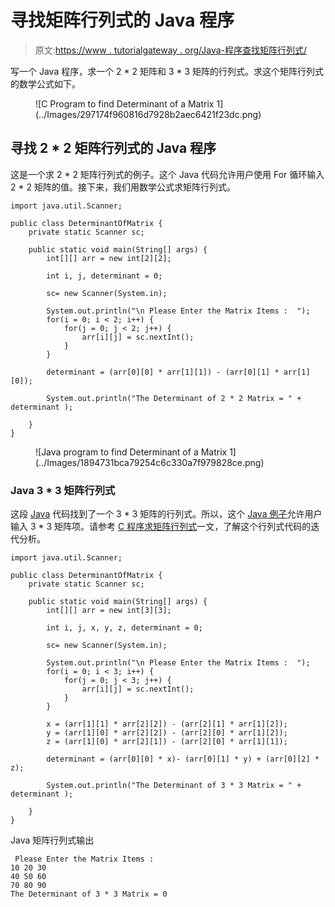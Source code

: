 # 寻找矩阵行列式的 Java 程序

> 原文:[https://www . tutorialgateway . org/Java-程序查找矩阵行列式/](https://www.tutorialgateway.org/java-program-to-find-determinant-of-a-matrix/)

写一个 Java 程序，求一个 2 * 2 矩阵和 3 * 3 矩阵的行列式。求这个矩阵行列式的数学公式如下。

<figure class="wp-block-image size-large">![C Program to find Determinant of a Matrix 1](../Images/297174f960816d7928b2aec6421f23dc.png)</figure>

## 寻找 2 * 2 矩阵行列式的 Java 程序

这是一个求 2 * 2 矩阵行列式的例子。这个 Java 代码允许用户使用 For 循环输入 2 * 2 矩阵的值。接下来，我们用数学公式求矩阵行列式。

```
import java.util.Scanner;

public class DeterminantOfMatrix {
	private static Scanner sc;

	public static void main(String[] args) {
		int[][] arr = new int[2][2];

		int i, j, determinant = 0;

		sc= new Scanner(System.in);

		System.out.println("\n Please Enter the Matrix Items :  ");
		for(i = 0; i < 2; i++) {
			for(j = 0; j < 2; j++) {
				arr[i][j] = sc.nextInt();
			}		
		}

		determinant = (arr[0][0] * arr[1][1]) - (arr[0][1] * arr[1][0]);

		System.out.println("The Determinant of 2 * 2 Matrix = " + determinant );

	}
}
```

<figure class="wp-block-image size-large">![Java program to find Determinant of a Matrix 1](../Images/1894731bca79254c6c330a7f979828ce.png)</figure>

### Java 3 * 3 矩阵行列式

这段 [Java](https://www.tutorialgateway.org/java-tutorial/) 代码找到了一个 3 * 3 矩阵的行列式。所以，这个 [Java 例子](https://www.tutorialgateway.org/learn-java-programs/)允许用户输入 3 * 3 矩阵项。请参考 [C 程序求矩阵行列式](https://www.tutorialgateway.org/c-program-to-find-determinant-of-a-matrix/)一文，了解这个行列式代码的迭代分析。

```
import java.util.Scanner;

public class DeterminantOfMatrix {
	private static Scanner sc;

	public static void main(String[] args) {
		int[][] arr = new int[3][3];

		int i, j, x, y, z, determinant = 0;

		sc= new Scanner(System.in);

		System.out.println("\n Please Enter the Matrix Items :  ");
		for(i = 0; i < 3; i++) {
			for(j = 0; j < 3; j++) {
				arr[i][j] = sc.nextInt();
			}		
		}

		x = (arr[1][1] * arr[2][2]) - (arr[2][1] * arr[1][2]);
		y = (arr[1][0] * arr[2][2]) - (arr[2][0] * arr[1][2]);
		z = (arr[1][0] * arr[2][1]) - (arr[2][0] * arr[1][1]);

		determinant = (arr[0][0] * x)- (arr[0][1] * y) + (arr[0][2] * z);

		System.out.println("The Determinant of 3 * 3 Matrix = " + determinant );

	}
}
```

Java 矩阵行列式输出

```
 Please Enter the Matrix Items :  
10 20 30
40 50 60
70 80 90
The Determinant of 3 * 3 Matrix = 0
```